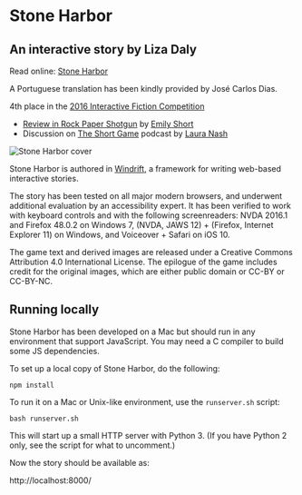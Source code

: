 # Stone Harbor

## An interactive story by Liza Daly

Read online: [Stone Harbor](https://stoneharborgame.com/)

A Portuguese translation has been kindly provided by José Carlos Dias.

4th place in the [2016 Interactive Fiction Competition](https://ifcomp.org)

- [Review in Rock Paper Shotgun](https://www.rockpapershotgun.com/2016/10/12/if-comp-2016-best-games/) by <a href="https://twitter.com/emshort">Emily Short</a>
- Discussion on <a href="http://www.theshortgame.net/104-more-ifcomp-2016/">The Short Game</a> podcast by <a href="https://twitter.com/laurajnash">Laura Nash</a>

![Stone Harbor cover](https://lizadaly.com/images/stoneharbor.png)

Stone Harbor is authored in [Windrift](https://github.com/lizadaly/windrift), a framework
for writing web-based interactive stories.

The story has been tested on all major modern browsers, and underwent additional evaluation by an accessibility expert. It has been verified to work with
keyboard controls and with the following screenreaders:
NVDA 2016.1 and Firefox 48.0.2 on Windows 7, (NVDA, JAWS 12) + (Firefox,
Internet Explorer 11) on Windows, and Voiceover + Safari on iOS 10.

The game text and derived images are released under a Creative Commons
Attribution 4.0 International License. The epilogue of the game includes
credit for the original images, which are either public domain or CC-BY or CC-BY-NC.

## Running locally

Stone Harbor has been developed on a Mac but should run in any
environment that support JavaScript. You may need a C compiler to
build some JS dependencies.

To set up a local copy of Stone Harbor, do the following:

```
npm install
```

To run it on a Mac or Unix-like environment, use the `runserver.sh`
script:

```
bash runserver.sh
```

This will start up a small HTTP server with Python 3. (If you have
Python 2 only, see the script for what to uncomment.)

Now the story should be available as:

http://localhost:8000/
